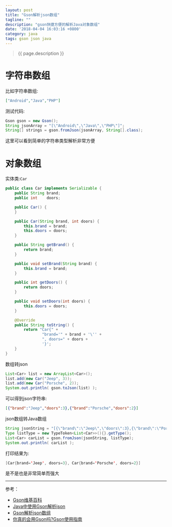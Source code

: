 ```yaml
---
layout: post
title: "Gson解析json数组"
tagline: ""
description: "gson快捷方便的解析Java对象数组"
date: '2018-04-04 16:03:16 +0800'
category: java
tags: gson json java
---
```

> {{ page.description }}

# 字符串数组
比如字符串数组:
```json
["Android","Java","PHP"]
```
测试代码:
```java
Gson gson = new Gson();
String jsonArray = "[\"Android\",\"Java\",\"PHP\"]";
String[] strings = gson.fromJson(jsonArray, String[].class);
```

这里可以看到简单的字符串类型解析非常方便

# 对象数组
实体类:`Car`
```java
public class Car implements Serializable {
    public String brand;
    public int    doors;

    public Car() {
    }

    public Car(String brand, int doors) {
        this.brand = brand;
        this.doors = doors;
    }

    public String getBrand() {
        return brand;
    }

    public void setBrand(String brand) {
        this.brand = brand;
    }

    public int getDoors() {
        return doors;
    }

    public void setDoors(int doors) {
        this.doors = doors;
    }

    @Override
    public String toString() {
        return "Car{" +
                "brand='" + brand + '\'' +
                ", doors=" + doors +
                '}';
    }
}
```

数组转json
```java
List<Car> list = new ArrayList<Car>();
list.add(new Car("Jeep", 3));
list.add(new Car("Porsche", 2));
System.out.println( gson.toJson(list) );
```

可以得到json字符串:
```json
[{"brand":"Jeep","doors":3},{"brand":"Porsche","doors":2}]
```

json数组转Java数组
```java
String jsonString = "[{\"brand\":\"Jeep\",\"doors\":3},{\"brand\":\"Porsche\",\"doors\":2}]";
Type listType = new TypeToken<List<Car>>(){}.getType();
List<Car> carList = gson.fromJson(jsonString, listType);
System.out.println( carList );
```
打印结果为:
```java
[Car{brand='Jeep', doors=3}, Car{brand='Porsche', doors=2}]
```

是不是也是非常简单而强大

---
参考：
- [Gson维基百科](https://zh.wikipedia.org/wiki/Gson)
- [Java中使用Gson解析json](https://xu3352.github.io/java/2017/04/17/json-parse-using-gson-for-java)
- [Gson解析json数组](https://blog.csdn.net/adayabetter/article/details/43084375)
- [你真的会用Gson吗?Gson使用指南](https://www.jianshu.com/p/e740196225a4)

